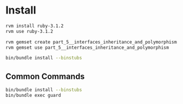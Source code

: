 # Install

```bash
rvm install ruby-3.1.2
rvm use ruby-3.1.2

rvm gemset create part_5__interfaces_inheritance_and_polymorphism
rvm gemset use part_5__interfaces_inheritance_and_polymorphism

bin/bundle install --binstubs
```

## Common Commands

```bash
bin/bundle install --binstubs
bin/bundle exec guard
```
